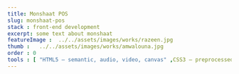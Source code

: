 ```yaml
---
title: Monshaat POS
slug: monshaat-pos
stack : front-end development
excerpt: some text about monshaat
featureImage :  ../../assets/images/works/razeen.jpg
thumb :   ../../assets/images/works/amwalouna.jpg
order : 0
tools : [ "HTML5 – semantic, audio, video, canvas" ,CSS3 – preprocessed with SASS , Responsive Website Design ]
---
```

